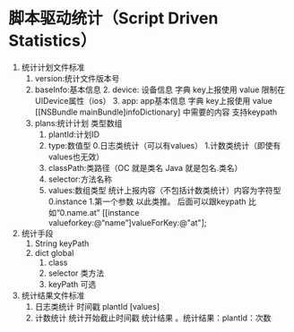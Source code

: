 #  脚本驱动统计（Script Driven Statistics）
1. 统计计划文件标准
	1. version:统计文件版本号
	2. baseInfo:基本信息
		2. device: 设备信息 字典 key上报使用 value 限制在UIDevice属性（ios）
		3. app: app基本信息 字典 key上报使用 value [[NSBundle mainBundle]infoDictionary] 中需要的内容 支持keypath
	2. plans:统计计划 类型数组
		1. plantId:计划ID
		2. type:数值型 0.日志类统计（可以有values） 1.计数类统计（即使有values也无效）
		3. classPath:类路径（OC 就是类名  Java 就是包名.类名）
		4. selector:方法名称
		5. values:数组类型 统计上报内容（不包括计数类统计）内容为字符型 0.instance 1.第一个参数 以此类推。 后面可以跟keypath  比如“0.name.at” [[instance valueforkey:@“name”]valueForKey:@"at"];
2. 统计手段 
	1. String keyPath
	2. dict   global
		1. class 
		2. selector 类方法
		3. keyPath 可选
2. 统计结果文件标准
	1. 日志类统计 时间戳 plantId [values]
	2. 计数统计 统计开始截止时间戳 统计结果 。统计结果：plantId：次数
